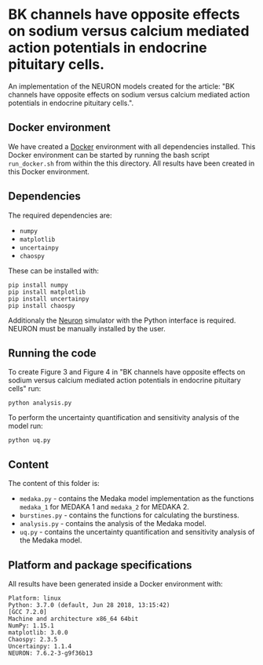 # BK channels have opposite effects on sodium versus calcium mediated action potentials in endocrine pituitary cells.

An implementation of the NEURON models created for the article:
"BK channels have opposite effects on sodium versus calcium mediated action potentials in endocrine pituitary cells.".


## Docker environment

We have created a [Docker](https://www.docker.com/) environment
with all dependencies installed.
This Docker environment can be started by running the bash script
`run_docker.sh` from within the this directory.
All results have been created in this Docker environment.


## Dependencies

The required dependencies are:

* `numpy`
* `matplotlib`
* `uncertainpy`
* `chaospy`

These can be installed with:

```
pip install numpy
pip install matplotlib
pip install uncertainpy
pip install chaospy
```

Additionaly the [Neuron](https://www.neuron.yale.edu/neuron/download) simulator
with the Python interface is required. NEURON must be manually installed
by the user.

## Running the code

To create Figure 3 and Figure 4 in
"BK channels have opposite effects on sodium versus calcium mediated action potentials in endocrine pituitary cells"
run:

```
python analysis.py
```

<!-- This takes around 9 hours on a workstation computer. -->

To perform the uncertainty quantification and sensitivity analysis of the model
run:

```
python uq.py
```

<!-- This takes around 8 minutes on a workstation computer. -->


## Content

The content of this folder is:

* `medaka.py` - contains the Medaka model implementation as the functions `medaka_1` for MEDAKA 1 and `medaka_2` for MEDAKA 2.
* `burstines.py` - contains the functions for calculating the burstiness.
* `analysis.py` - contains the analysis of the Medaka model.
* `uq.py` - contains the uncertainty quantification and sensitivity analysis of the Medaka model.


## Platform and package specifications

All results have been generated inside a Docker environment with:

```
Platform: linux
Python: 3.7.0 (default, Jun 28 2018, 13:15:42)
[GCC 7.2.0]
Machine and architecture x86_64 64bit
NumPy: 1.15.1
matplotlib: 3.0.0
Chaospy: 2.3.5
Uncertainpy: 1.1.4
NEURON: 7.6.2-3-g9f36b13
```